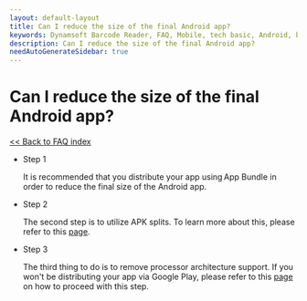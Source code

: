 ```yaml
---
layout: default-layout
title: Can I reduce the size of the final Android app?
keywords: Dynamsoft Barcode Reader, FAQ, Mobile, tech basic, Android, battery, consumption
description: Can I reduce the size of the final Android app?
needAutoGenerateSidebar: true
---
```


# Can I reduce the size of the final Android app?

[<< Back to FAQ index](index.md)

- Step 1
  
  It is recommended that you distribute your app using App Bundle in order to reduce the final size of the Android app.

- Step 2
  
  The second step is to utilize APK splits. To learn more about this, please refer to this [page](https://developer.android.com/studio/build/configure-apk-splits#configure-abi-split).

- Step 3
  
  The third thing to do is to remove processor architecture support. If you won't be distributing your app via Google Play, please refer to this [page](https://developer.android.com/ndk/guides/abis#gc) on how to proceed with this step.
